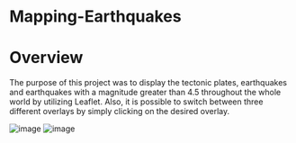 # Mapping-Earthquakes

# Overview

The purpose of this project was to display the tectonic plates, earthquakes and earthquakes with a magnitude greater than 4.5 throughout the whole world by utilizing Leaflet. Also, it is possible to switch between three different overlays by simply clicking on the desired overlay.

![image](https://user-images.githubusercontent.com/95439555/180224198-2285c4cf-078d-4b48-a865-6fe2615c966a.png)
![image](https://user-images.githubusercontent.com/95439555/180224580-7f6fca1f-8987-40b2-b513-fe53512f3643.png)


